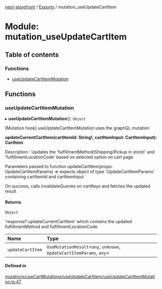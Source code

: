 [next-storefront](../README.md) / [Exports](../modules.md) / mutation_useUpdateCartItem

# Module: mutation_useUpdateCartItem

## Table of contents

### Functions

- [useUpdateCartItemMutation](mutation_useUpdateCartItem.md#useupdatecartitemmutation)

## Functions

### useUpdateCartItemMutation

▸ **useUpdateCartItemMutation**(): `Object`

[Mutation hook] useUpdateCartItemMutation uses the graphQL mutation

<b>updateCurrentCartItem(cartItemId: String!, cartItemInput: CartItemInput): CartItem</b>

Description : Updates the 'fulfillmentMethod(Shipping/Pickup in store)' and 'fulfillmentLocationCode' based on selected option on cart page

Parameters passed to function updateCartItem(props: UpdateCartItemParams) => expects object of type 'UpdateCartItemParams' containing cartItemId and cartItemInput

On success, calls invalidateQueries on cartKeys and fetches the updated result

#### Returns

`Object`

'response?.updateCurrentCartItem' which contains the updated fulfillmentMethod and fulfillmentLocationCode

| Name             | Type                                                                  |
| :--------------- | :-------------------------------------------------------------------- |
| `updateCartItem` | `UseMutationResult`<`any`, `unknown`, `UpdateCartItemParams`, `any`\> |

#### Defined in

[mutations/useCartMutations/useUpdateCartItem/useUpdateCartItemMutation.ts:47](https://github.com/KiboSoftware/nextjs-storefront/blob/2f9709d/hooks/mutations/useCartMutations/useUpdateCartItem/useUpdateCartItemMutation.ts#L47)
